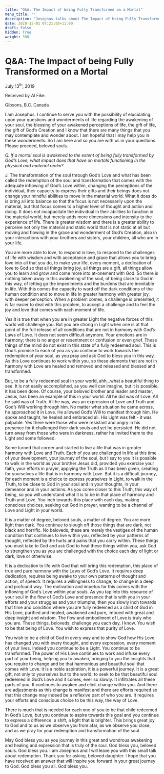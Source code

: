 ```yaml
---
title: "Q&A: The Impact of being Fully Transformed on a Mortal"
menu_title: ""
description: "Josephus talks about The Impact of being Fully Transformed on a Mortal"
date: 2020-12-01 07:21:03+11:00
draft: False
hidden: True
weight: 386
---
```

# Q&A: The Impact of being Fully Transformed on a Mortal

July 13<sup>th</sup>, 2019

Received by Al Fike.

Gibsons, B.C. Canada

I am Josephus. I continue to serve you with the possibility of elucidating upon your questions and wonderments of life regarding the awakening of your soul, the blessing of your awakened perceptions of life, the gift of life, the gift of God’s Creation and I know that there are many things that you may contemplate and wonder about. I am hopeful that I may help you in these wonderments. So I am here and so you are with us in your questions. Please proceed, beloved souls.

*Q. If a mortal soul is awakened to the extent of being fully transformed by God’s Love, what impact does that have on mortals functioning in the physical and material realm?*

J. The transformation of the soul through God’s Love and what has been called the redemption of the soul and transformation that comes with the adequate inflowing of God’s Love within, changing the perceptions of the individual, their capacity to express their gifts and their beings does not change your mindful abilities to move in the material world. What it does do is bring all into balance so that the focus is not necessarily upon the material, but that focus comes to a higher level of thought and action and doing. It does not incapacitate the individual in their abilities to function in the material world, but merely adds more dimensions and intensity to the experience of life. There is greater wisdom and there is a greater ability to perceive not only the material and static world that is not static at all but moving and flowing in the grace and wonderment of God’s Creation, also in your interactions with your brothers and sisters, your children, all who are in your life. 

You are more able to love, to respond in love, to respond to the challenges of life with wisdom and with acceptance and grace that allows you to bring love into all that you do, to make your life, every moment, a dedication of love to God so that all things bring joy, all things are a gift, all things allow you to learn and grow and come more into at-onement with God. So there is nothing taken away in this awakening of the soul, of being close to God in this way, of letting go the impediments and the burdens that are inevitable in life. With this comes the capacity to ward off the dark conditions of the human condition and to move in life in greater harmony with greater joy, with deeper perception. When a problem comes, a challenge is presented, it is far easier to deal with this problem, to accept a challenge and to feel the joy and love that comes with each moment of life. 

Yes it is true that when you are in greater Light the negative forces of this world will challenge you. But you are strong in Light when one is at that point of the full release of all conditions that are not in harmony with God’s Laws of Love. It does not seem difficult anymore. Your emotions are in harmony; there is no anger or resentment or confusion or even grief. These things of the mind do not exist in this state of a fully redeemed soul. This is God’s promise to each of you as you continue to work towards the redemption of your soul, as you pray and ask God to bless you in this way. As this Love continues to work within you, so these elements that are not in harmony with Love are healed and removed and released and blessed and transformed. 

But, to be a fully redeemed soul in your world, ahh,..what a beautiful thing to see. It is not easily accomplished, as you well can imagine, but it is possible, it has been done. Of course, your beloved brother and leader and master, Jesus, has been an example of this in your world. All he did was of Love. All he said was of Truth. All he was, was an expression of Love and Truth and God’s Will working through him. No matter what situation he came across, he approached it in Love. He allowed God’s Will to manifest through him. He spoke and taught, he healed and embraced all. His Light was felt - it was palpable. Yes there were those who were resistant and angry in his presence for it challenged their dark souls and yet he persisted. He did not turn away from those who were in darkness, rather he invited them to the Light and some followed. 

Some turned that corner and started to live a life that was in greater harmony with Love and Truth. Each of you are challenged in life at this time of your development, your journey of the soul, but I say to you it is possible to walk in the world as your brother Jesus did, provided you exercise your faith, your efforts in prayer, applying the Truth as it has been given, creating for yourselves a life that is in harmony with Love. But it is a difficult journey, for each moment is a choice to express yourselves in Light, to walk in the Truth, to be close to God in your soul and in your thoughts, in your demeanor and in your actions. As you come closer to this Truth, this way of being, so you will understand what it is to be in that place of harmony and Truth and Love. You inch towards this place with each day, making conscious choices, seeking out God in prayer, wanting to be a channel of Love and Light in your world.

It is a matter of degree, beloved souls, a matter of degree. You are more light than dark. You continue to slough off those things that are dark, not black and horrific. No beloveds, these are merely the vestiges of the human condition that continues to live within you, reflected by your patterns of thought, reflected by the hurts and pains that you carry within. These things you must take to God and ask God to heal these things within you,  ask God to strengthen you as you are challenged with the choice each day of light or dark, love or otherwise. 

It is a dedication to life with God that will bring this redemption, this place of true and pure harmony with the Laws of God’s Love. It requires deep dedication, requires being awake to your own patterns of thought and action, of speech. It requires a willingness to change, to change in a deep and profound way. The motivation and impetus for this comes with the inflowing of God’s Love within your souls. As you tap into this resource of your soul in the flow of God’s Love and presence that is with you in your efforts and your struggles and your triumphs, then you slowly inch towards that time and condition where you are fully redeemed as a child of God in His Love, purified and healed, awakened and pure, imbued with great and deep insight and wisdom. The flow and embodiment of Love is truly who you are. These things, beloveds, challenge you each day, I know. You wish to be that being of Love. You wish to express that purity of Love. 

You wish to be a child of God in every way and to show God how His Love has changed you with every thought, and every expression, every moment of your lives. Indeed you continue to be a Light. You continue to be transformed. The power of His Love continues to work and infuse every part of your being, helping you to awaken, bringing to you the insights that you require to change and be that harmonious and beautiful soul that comes with Love. It is a noble aspiration, it is a powerful journey. It is a great gift, not only to yourselves but to the world, to seek to be that beautiful soul redeemed in God’s Love and it comes, ever so slowly. It infiltrates all these parts of you. It continues to awaken and elicit change within you. And there are adjustments as this change is manifest and there are efforts required so that this change may indeed be a reflexive part of who you are. It requires your efforts and conscious choice to be this way, the way of Love.

There is much that is needed for each one of you to be that child redeemed in God’s Love, but you continue to aspire towards this goal and you continue to express a difference, a shift, a light that is brighter. This brings great joy to God and to us as we observe you from afar, as we observe you close, and as we pray for your redemption and transformation of the soul.

May God bless you as you journey in this great and wondrous awakening and healing and expression that is truly of the soul. God bless you, beloved souls. God bless you. I am Josephus and I will leave you with this small talk about redemption. Thank you for asking, beloved daughter. I hope that you have received an answer that will inspire you forward in your great journey to God. God bless you all. God bless you.